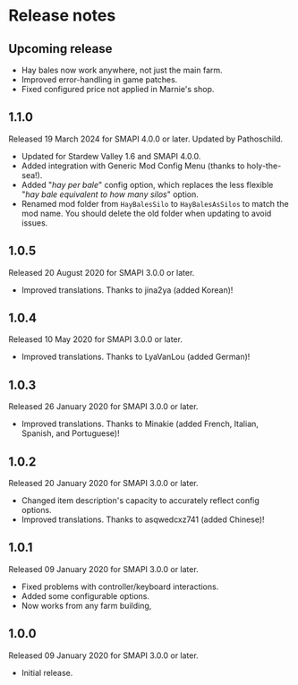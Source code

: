 ﻿# Release notes
## Upcoming release
- Hay bales now work anywhere, not just the main farm.
- Improved error-handling in game patches.
- Fixed configured price not applied in Marnie's shop.

## 1.1.0
Released 19 March 2024 for SMAPI 4.0.0 or later. Updated by Pathoschild.

- Updated for Stardew Valley 1.6 and SMAPI 4.0.0.
- Added integration with Generic Mod Config Menu (thanks to holy-the-sea!).
- Added "_hay per bale_" config option, which replaces the less flexible "_hay bale equivalent to how many silos_" option.
- Renamed mod folder from `HayBalesSilo` to `HayBalesAsSilos` to match the mod name. You should delete the old folder when updating to avoid issues.

## 1.0.5
Released 20 August 2020 for SMAPI 3.0.0 or later.

- Improved translations. Thanks to jina2ya (added Korean)!

## 1.0.4
Released 10 May 2020 for SMAPI 3.0.0 or later.

- Improved translations. Thanks to LyaVanLou (added German)!

## 1.0.3
Released 26 January 2020 for SMAPI 3.0.0 or later.

- Improved translations. Thanks to Minakie (added French, Italian, Spanish, and Portuguese)!

## 1.0.2
Released 20 January 2020 for SMAPI 3.0.0 or later.

- Changed item description's capacity to accurately reflect config options.
- Improved translations. Thanks to asqwedcxz741 (added Chinese)!


## 1.0.1
Released 09 January 2020 for SMAPI 3.0.0 or later.

- Fixed problems with controller/keyboard interactions.
- Added some configurable options.
- Now works from any farm building,

## 1.0.0
Released 09 January 2020 for SMAPI 3.0.0 or later.

- Initial release.

